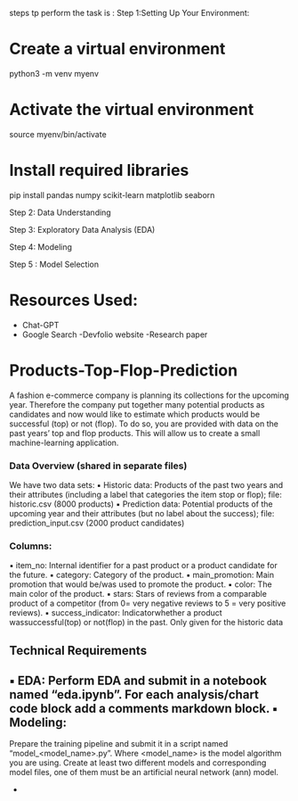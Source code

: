 steps tp perform the task is :
Step 1:Setting Up Your Environment:
# Create a virtual environment
python3 -m venv myenv

# Activate the virtual environment
source myenv/bin/activate

# Install required libraries
pip install pandas numpy scikit-learn matplotlib seaborn

Step 2:  Data Understanding

Step 3: Exploratory Data Analysis (EDA)

Step 4: Modeling

Step 5 : Model Selection

# Resources Used:
 - Chat-GPT
 - Google Search
 -Devfolio website
 -Research  paper




# Products-Top-Flop-Prediction
A fashion e-commerce company is planning its collections for the upcoming year. Therefore the company put together many potential products as candidates and now would like to estimate which products would be successful (top) or not (flop). To do so, you are provided with data on the past years’ top and flop products. This will allow us to create a small machine-learning application.

### Data Overview (shared in separate files)
We have two data sets:
▪ Historic data: Products of the past two years and their attributes (including a label that categories
the item stop or flop); file: historic.csv (8000 products)
▪ Prediction data: Potential products of the upcoming year and their attributes (but no label about the
success); file: prediction_input.csv (2000 product candidates)


### Columns:
▪ item_no: Internal identifier for a past product or a product candidate for the
future.
▪ category: Category of the product.
▪ main_promotion: Main promotion that would be/was used to promote the product.
▪ color: The main color of the product.
▪ stars: Stars of reviews from a comparable product of a competitor (from 0= very negative reviews to
5 = very positive reviews).
▪ success_indicator: Indicatorwhether a product wassuccessful(top) or not(flop) in the past. Only given
for the historic data

## Technical Requirements
▪ EDA:
Perform EDA and submit in a notebook named “eda.ipynb”.
For each analysis/chart code block add a comments markdown block.
▪ Modeling:
-
Prepare the training pipeline and submit it in a script named “model_<model_name>.py”.
Where <model_name> is the model algorithm you are using. Create at least two different
models and corresponding model files, one of them must be an artificial neural network (ann)
model.


- 
